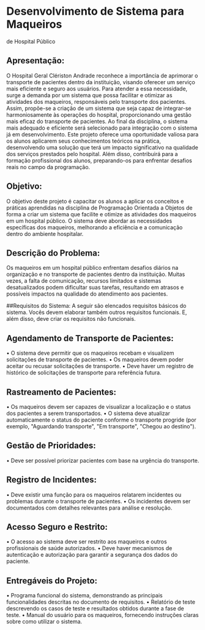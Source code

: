 # Desenvolvimento de Sistema para Maqueiros
de Hospital Público

## Apresentação:
O Hospital Geral Clériston Andrade reconhece a importância de aprimorar o
transporte de pacientes dentro da instituição, visando oferecer um serviço mais
eficiente e seguro aos usuários. Para atender a essa necessidade, surge a
demanda por um sistema que possa facilitar e otimizar as atividades dos
maqueiros, responsáveis pelo transporte dos pacientes.
Assim, propõe-se a criação de um sistema que seja capaz de integrar-se
harmoniosamente às operações do hospital, proporcionando uma gestão mais
eficaz do transporte de pacientes. Ao final da disciplina, o sistema mais
adequado e eficiente será selecionado para integração com o sistema já em
desenvolvimento.
Este projeto oferece uma oportunidade valiosa para os alunos aplicarem seus
conhecimentos teóricos na prática, desenvolvendo uma solução que terá um
impacto significativo na qualidade dos serviços prestados pelo hospital. Além
disso, contribuirá para a formação profissional dos alunos, preparando-os para
enfrentar desafios reais no campo da programação.

## Objetivo:
O objetivo deste projeto é capacitar os alunos a aplicar os conceitos e práticas
aprendidas na disciplina de Programação Orientada a Objetos de forma a criar
um sistema que facilite e otimize as atividades dos maqueiros em um hospital
público. O sistema deve abordar as necessidades específicas dos maqueiros,
melhorando a eficiência e a comunicação dentro do ambiente hospitalar.

## Descrição do Problema:
Os maqueiros em um hospital público enfrentam desafios diários na organização
e no transporte de pacientes dentro da instituição. Muitas vezes, a falta de
comunicação, recursos limitados e sistemas desatualizados podem dificultar
suas tarefas, resultando em atrasos e possíveis impactos na qualidade do
atendimento aos pacientes.

##Requisitos do Sistema:
A seguir são elencados requisitos básicos do sistema. Vocês devem elaborar
também outros requisitos funcionais. E, além disso, deve criar os requisitos não
funcionais.

## Agendamento de Transporte de Pacientes:
• O sistema deve permitir que os maqueiros recebam e visualizem
solicitações de transporte de pacientes.
• Os maqueiros devem poder aceitar ou recusar solicitações de transporte.
• Deve haver um registro de histórico de solicitações de transporte para
referência futura.

## Rastreamento de Pacientes:
• Os maqueiros devem ser capazes de visualizar a localização e o status
dos pacientes a serem transportados.
• O sistema deve atualizar automaticamente o status do paciente conforme
o transporte progride (por exemplo, "Aguardando transporte", "Em
transporte", "Chegou ao destino").

## Gestão de Prioridades:
• Deve ser possível priorizar pacientes com base na urgência do transporte.

## Registro de Incidentes:
• Deve existir uma função para os maqueiros relatarem incidentes ou
problemas durante o transporte de pacientes.
• Os incidentes devem ser documentados com detalhes relevantes para
análise e resolução.

## Acesso Seguro e Restrito:
• O acesso ao sistema deve ser restrito aos maqueiros e outros
profissionais de saúde autorizados.
• Deve haver mecanismos de autenticação e autorização para garantir a
segurança dos dados do paciente.

## Entregáveis do Projeto:
• Programa funcional do sistema, demonstrando as principais
funcionalidades descritas no documento de requisitos.
• Relatório de teste descrevendo os casos de teste e resultados obtidos
durante a fase de teste.
• Manual do usuário para os maqueiros, fornecendo instruções claras sobre
como utilizar o sistema.
